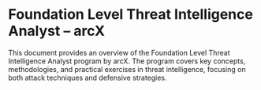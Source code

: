 # Foundation Level Threat Intelligence Analyst – arcX

This document provides an overview of the Foundation Level Threat Intelligence Analyst program by arcX. The program covers key concepts, methodologies, and practical exercises in threat intelligence, focusing on both attack techniques and defensive strategies.
